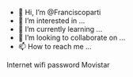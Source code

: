 - 👋 Hi, I’m @Franciscoparti
- 👀 I’m interested in ...
- 🌱 I’m currently learning ...
- 💞️ I’m looking to collaborate on ...
- 📫 How to reach me ...

<!---
Franciscoparti/Franciscoparti is a ✨ special ✨ repository because its `README.md` (this file) appears on your GitHub profile.
You can click the Preview link to take a look at your changes.
--->
Internet wifi password Movistar
